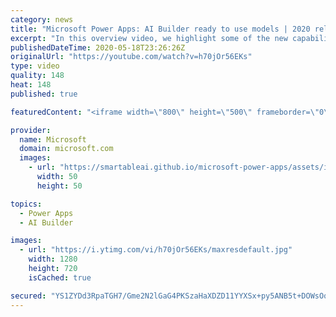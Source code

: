 ```yaml
---
category: news
title: "Microsoft Power Apps: AI Builder ready to use models | 2020 release wave 1 overview"
excerpt: "In this overview video, we highlight some of the new capabilities included in the latest update to Microsoft Power Apps, AI Builder ready to use models.     Here are the capabilities covered:   • Entity extraction helps you by identifying and extracting people, dates, places, locations, etc. from text"
publishedDateTime: 2020-05-18T23:26:26Z
originalUrl: "https://youtube.com/watch?v=h70jOr56EKs"
type: video
quality: 148
heat: 148
published: true

featuredContent: "<iframe width=\"800\" height=\"500\" frameborder=\"0\" src=\"https://www.youtube.com/embed/h70jOr56EKs\" allow=\"accelerometer; autoplay; encrypted-media; gyroscope; picture-in-picture\" allowfullscreen></iframe>"

provider:
  name: Microsoft
  domain: microsoft.com
  images:
    - url: "https://smartableai.github.io/microsoft-power-apps/assets/images/organizations/microsoft.com-50x50.jpg"
      width: 50
      height: 50

topics:
  - Power Apps
  - AI Builder

images:
  - url: "https://i.ytimg.com/vi/h70jOr56EKs/maxresdefault.jpg"
    width: 1280
    height: 720
    isCached: true

secured: "YS1ZYDd3RpaTGH7/Gme2N2lGaG4PKSzaHaXDZD11YYXSx+py5ANB5t+DOWsOqOLbK3FriBkRXK7IVaEJdlR39v3MPTfBHRDr6R9GNPHYwanqbIPoSSK45F9XoJfhJZ/cCHYG+kt62KpVtWUt2U+dD1673km/bWCBxjCPAKjlBb6QlwABkuguszYnBBZDbiI5vP0KRhOQN01T1xV2vfIXayrHuVt9CEGZXBmBt+UUKj1taKphWH5WTHu+MSY77X7D7DaSKWxLWV2KIghJDFaQ1fhgRZ6dnQ2QIpw+aGB+g50k7KWD3SLsj0hj3XiegTb2FMic6rtom04j1jhhPfEyzzuIkpscY3WFKNtj9CzoOy60IK3cSZZ41+oLXbQsOFgNR+zKTE4QDvsJ5RL37G2sLNBfZ3jqdl+c2pTZ7hu/GsR3LPh1w/cZjUkMIMkYJxxv;snSPZpjkwd5QTABYq0THaw=="
---
```



